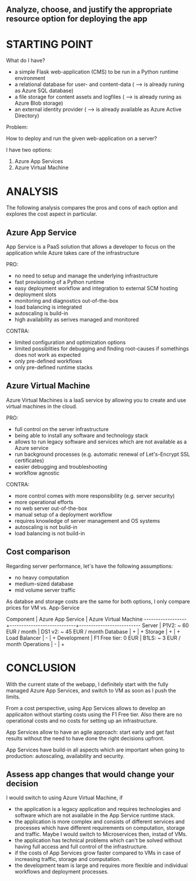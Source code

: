 Analyze, choose, and justify the appropriate resource option for deploying the app
----------------------------------------------------------------------------------

# STARTING POINT

What do I have?

* a simple Flask web-application (CMS) to be run in a Python runtime environment
* a relational database for user- and content-data ( --> is already runing as Azure SQL database)
* a file storage for content assets and logfiles ( --> is already runing as Azure Blob storage)
* an external identity provider ( --> is already available as Azure Active Directory)

Problem:

How to deploy and run the given web-application on a server?

I have two options:
1. Azure App Services
2. Azure Virtual Machine



# ANALYSIS

The following analysis compares the pros and cons of each option and explores the cost aspect in particular.


## Azure App Service

App Service is a PaaS solution that allows a developer to focus on the application while Azure takes care of the infrastructure

PRO:
* no need to setup and manage the underlying infrastructure
* fast provisioning of a Python runtime
* easy deployment workflow and integration to external SCM hosting
* deployment slots
* monitoring and diagnostics out-of-the-box 
* load balancing is integrated
* autoscaling is build-in
* high availability as serives managed and monitored

CONTRA:
* limited configuration and optimization options
* limited possiblities for debugging and finding root-causes if somethings does not work as expected
* only pre-defined workflows
* only pre-defined runtime stacks


## Azure Virtual Machine

Azure Virtual Machines is a IaaS service by allowing you to create and use virtual machines in the cloud.

PRO:
* full control on the server infrastructure
* being able to install any software and technology stack
* allows to run legacy software and services which are not available as a Azure service
* run background processes (e.g. automatic renewal of Let's-Encrypt SSL certificates)
* easier debugging and troubleshooting
* workflow agnostic

CONTRA:
* more control comes with more responsibility (e.g. server security)
* more operational efforts
* no web server out-of-the-box
* manual setup of a deployment workflow
* requires knowledge of server management and OS systems
* autoscaling is not build-in
* load balancing is not build-in



## Cost comparison

Regarding server performance, let's have the following assumptions:

* no heavy computation
* medium-sized database
* mid volume server traffic

As databse and storage costs are the same for both options, I only compare prices for VM vs. App-Service


  Component        | Azure App Service          | Azure Virtual Machine
 ------------------+----------------------------+--------------------------
  Server           | P1V2: ~ 60 EUR / month     | DS1 v2: ~ 45 EUR / month
  Database         | +                          | +
  Storage          | +                          | +
  Load Balancer    | -                          | +
  Development      | F1 Free tier: 0 EUR        | B1LS: ~ 3 EUR / month
  Operations       | -                          | +



# CONCLUSION

With the current state of the webapp, I definitely start with the fully managed Azure App Services, and 
switch to VM as soon as I push the limits.

From a cost perspective, using App Services allows to develop an applicaiton without starting costs using the F1 Free
tier. Also there are no operational costs and no costs for setting up an infrastructure.

App Services allow to have an agile approach: start early and get fast results without the need to have done the
right decisions upfront.

App Services have build-in all aspects which are important when going to production: autoscaling, availability and security.





Assess app changes that would change your decision
--------------------------------------------------

I would switch to using Azure Virtual Machine, if

* the application is a legacy application and requires technologies and software which are not available 
  in the App Service runtime stack.
* the application is more complex and consists of different services and processes which have different requirements on
  computation, storage and traffic. Maybe I would switch to Microservices then, instad of VMs.
* the application has technical problems which can't be solved without having full access and full control of
  the infrastructure.
* if the costs of App Services grow faster compared to VMs in case of increasing traffic, storage and
  computation.
* the development team is large and requires more flexible and individual workflows and deployment processes.

